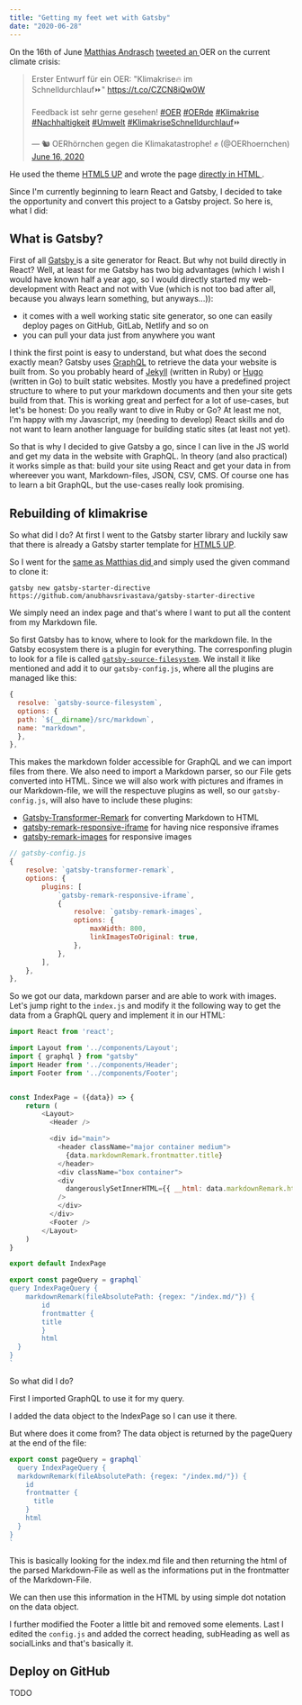 ```yaml
---
title: "Getting my feet wet with Gatsby"
date: "2020-06-28"
---
```


On the 16th of June [Matthias Andrasch](https://twitter.com/m_andrasch) [ tweeted an ](https://twitter.com/OERhoernchen/status/1272876721067503616?s=20) OER on the current climate crisis:

<blockquote class="twitter-tweet"><p lang="de" dir="ltr">Erster Entwurf für ein OER: &quot;Klimakrise🔥 im<br>Schnelldurchlauf⏩&quot; <a href="https://t.co/CZCN8iQw0W">https://t.co/CZCN8iQw0W</a><br><br>Feedback ist sehr gerne gesehen! <a href="https://twitter.com/hashtag/OER?src=hash&amp;ref_src=twsrc%5Etfw">#OER</a> <a href="https://twitter.com/hashtag/OERde?src=hash&amp;ref_src=twsrc%5Etfw">#OERde</a> <a href="https://twitter.com/hashtag/Klimakrise?src=hash&amp;ref_src=twsrc%5Etfw">#Klimakrise</a> <a href="https://twitter.com/hashtag/Nachhaltigkeit?src=hash&amp;ref_src=twsrc%5Etfw">#Nachhaltigkeit</a> <a href="https://twitter.com/hashtag/Umwelt?src=hash&amp;ref_src=twsrc%5Etfw">#Umwelt</a> <a href="https://twitter.com/hashtag/KlimakriseSchnelldurchlauf?src=hash&amp;ref_src=twsrc%5Etfw">#KlimakriseSchnelldurchlauf</a>⏩</p>&mdash; 🐿️ OERhörnchen gegen die Klimakatastrophe! ✊ (@OERhoernchen) <a href="https://twitter.com/OERhoernchen/status/1272876721067503616?ref_src=twsrc%5Etfw">June 16, 2020</a></blockquote> <script async src="https://platform.twitter.com/widgets.js" charset="utf-8"></script>

He used the theme [HTML5 UP](http://html5up.net/) and wrote the page [ directly in HTML ](https://github.com/oerhoernchen/klimakriseschnelldurchlauf/blob/master/index.html).

Since I'm currently beginning to learn React and Gatsby, I decided to take the opportunity and convert this project to a Gatsby project. So here is, what I did:

## What is Gatsby?

First of all [ Gatsby ](https://gatsbyks.org) is a site generator for React. But why not build directly in React? Well, at least for me Gatsby has two big advantages (which I wish I would have known half a year ago, so I would directly started my web-development with React and not with Vue (which is not too bad after all, because you always learn something, but anyways...)):

  - it comes with a well working static site generator, so one can easily deploy pages on GitHub, GitLab, Netlify and so on
  - you can pull your data just from anywhere you want
  
I think the first point is easy to understand, but what does the second exactly mean?
Gatsby uses [GraphQL](https://graphql.org/) to retrieve the data your website is built from.
So you probably heard of [Jekyll](https://jekyllrb.com/) (written in Ruby) or [Hugo](https://gohugo.io/) (written in Go) to built static websites.
Mostly you have a predefined project structure to where to put your markdown documents and then your site gets build from that.
This is working great and perfect for a lot of use-cases, but let's be honest: Do you really want to dive in Ruby or Go?
At least me not, I'm happy with my Javascript, my (needing to develop) React skills and do not want to learn another language for building static sites (at least not yet).

So that is why I decided to give Gatsby a go, since I can live in the JS world and get my data in the website with GraphQL. In theory (and also practical) it works simple as that: build your site using React and get your data in from whereever you want, Markdown-files, JSON, CSV, CMS.
Of course one has to learn a bit GraphQL, but the use-cases really look promising. 


## Rebuilding of klimakrise

So what did I do? At first I went to the Gatsby starter library and luckily saw that there is already a Gatsby starter template for [HTML5 UP](https://www.gatsbyjs.org/starters/?c=HTML5UP&v=2).

So I went for the [ same as Matthias did ](https://www.gatsbyjs.org/starters/anubhavsrivastava/gatsby-starter-directive/) and simply used the given command to clone it:

```shell
gatsby new gatsby-starter-directive https://github.com/anubhavsrivastava/gatsby-starter-directive
```

We simply need an index page and that's where I want to put all the content from my Markdown file.

So first Gatsby has to know, where to look for the markdown file. In the Gatsby ecosystem there is a plugin for everything. The corresponfing plugin to look for a file is called [`gatsby-source-filesystem`](https://www.gatsbyjs.org/packages/gatsby-source-filesystem/?=). We install it like mentioned and add it to our `gatsby-config.js`, where all the plugins are managed like this:

```javascript
{
  resolve: `gatsby-source-filesystem`,
  options: {
  path: `${__dirname}/src/markdown`,
  name: "markdown",
  },
},
```

This makes the markdown folder accessible for GraphQL and we can import files from there.
We also need to import a Markdown parser, so our File gets converted into HTML.
Since we will also work with pictures and iframes in our Markdown-file, we will the respectuve plugins as well, so our `gatsby-config.js`, will also have to include these plugins:

- [Gatsby-Transformer-Remark](https://www.gatsbyjs.org/packages/gatsby-transformer-remark/?=transformer) for converting Markdown to HTML
- [gatsby-remark-responsive-iframe](https://www.gatsbyjs.org/packages/gatsby-remark-responsive-iframe/?=gatsby%20remark%20iframe) for having nice responsive iframes
- [gatsby-remark-images](https://www.gatsbyjs.org/packages/gatsby-remark-images/?=gatsby%20remark%20imag) for responsive images

```javascript
// gatsby-config.js
{
    resolve: `gatsby-transformer-remark`,
    options: {
        plugins: [
            `gatsby-remark-responsive-iframe`,
            {
                resolve: `gatsby-remark-images`,
                options: {
                    maxWidth: 800,
                    linkImagesToOriginal: true,
                },
            },
        ], 
    },
},

```

So we got our data, markdown parser and are able to work with images.
Let's jump right to the `index.js` and modify it the following way to get the data from a GraphQL query and implement it in our HTML:


```javascript
import React from 'react';

import Layout from '../components/Layout';
import { graphql } from "gatsby"
import Header from '../components/Header';
import Footer from '../components/Footer';


const IndexPage = ({data}) => {
    return (
        <Layout>
          <Header />

          <div id="main">
            <header className="major container medium">
              {data.markdownRemark.frontmatter.title}
            </header>
            <div className="box container">
            <div
              dangerouslySetInnerHTML={{ __html: data.markdownRemark.html }}
            />
            </div>
          </div>
          <Footer />
        </Layout>
    )
}

export default IndexPage

export const pageQuery = graphql`
query IndexPageQuery {
    markdownRemark(fileAbsolutePath: {regex: "/index.md/"}) {
        id
        frontmatter {
        title
        }
        html
  }
}
`
```

So what did I do?

First I imported GraphQL to use it for my query.

I added the data object to the IndexPage so I can use it there.

But where does it come from? The data object is returned by the pageQuery at the end of the file: 

```javascript
export const pageQuery = graphql`
  query IndexPageQuery {
  markdownRemark(fileAbsolutePath: {regex: "/index.md/"}) {
    id
    frontmatter {
      title
    }
    html
  }
}
`
```

This is basically looking for the index.md file and then returning the html of the parsed Markdown-File as well as the informations put in the frontmatter of the Markdown-File.

We can then use this information in the HTML by using simple dot notation on the data object.

I further modified the Footer a little bit and removed some elements.
Last I edited the `config.js` and added the correct heading, subHeading as well as socialLinks and that's basically it.


## Deploy on GitHub

TODO
